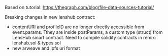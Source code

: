 Based on tutorial:
https://thegraph.com/blog/file-data-sources-tutorial/

Breaking changes in new lenshub contract:
- contentURI and profileID are no longer directly accessible from event.params. Tthey are inside postParams, a custom type (struct) from LensHub smart contract. Need to compile solidity contracts in remix: lenshub.sol & types.sol
- new arweave and ipfs uri format
